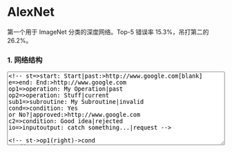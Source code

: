 # AlexNet

第一个用于 ImageNet 分类的深度网络。Top-5 错误率 15.3%，吊打第二的 26.2%。

### 1. 网络结构

<div id="diagram"></div>
<div><textarea id="code" style="width: 100%;" rows="11">
<!-- st=>start: Start|past:>http://www.google.com[blank]
e=>end: End:>http://www.google.com
op1=>operation: My Operation|past
op2=>operation: Stuff|current
sub1=>subroutine: My Subroutine|invalid
cond=>condition: Yes
or No?|approved:>http://www.google.com
c2=>condition: Good idea|rejected
io=>inputoutput: catch something...|request -->

<!-- st->op1(right)->cond
cond(yes, right)->c2
cond(no)->sub1(left)->op1
c2(yes)->io->e
c2(no)->op2->e -->
st=>start: Image (3 * 224 * 224)
conv1=>inputoutput: k 11 * 11 * 96<br />s 4 * 4
e=>end: cls

st->conv1->e
</textarea></div>
<script>
    document.getElementById("code").style.display = "none";
    var cd = document.getElementById("code");
    var code = cd.value;
    var diagram = flowchart.parse(code);
    diagram.drawSVG('diagram');
</script>